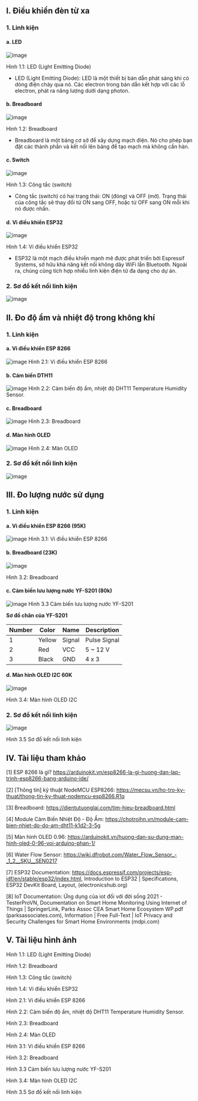 ## I. Điều khiển đèn từ xa
### 1. Linh kiện
#### a. LED
![image](https://github.com/user-attachments/assets/95f51576-77b6-4600-8da2-82605a9923e6)

Hình 1.1: LED (Light Emitting Diode)
- LED (Light Emitting Diode): LED là một thiết bị bán dẫn phát sáng khi có dòng điện chảy qua nó. Các electron trong bán dẫn kết hợp với các lỗ electron, phát ra năng lượng dưới dạng photon.

#### b. Breadboard
![image](https://github.com/user-attachments/assets/d5d3a0cd-16da-49b6-a4d6-d6223d338920)

Hình 1.2: Breadboard
- Breadboard là một bảng cơ sở để xây dựng mạch điện. Nó cho phép bạn đặt các thành phần và kết nối lên bảng để tạo mạch mà không cần hàn.
#### c. Switch
![image](https://github.com/user-attachments/assets/f5c75e1e-259c-46d0-8cbd-d9f690e6e065)

Hình 1.3: Công tắc (switch)
- Công tắc (switch) có hai trạng thái: ON (đóng) và OFF (mở). Trạng thái của công tắc sẽ thay đổi từ ON sang OFF, hoặc từ OFF sang ON mỗi khi nó được nhấn.
 
#### d. Vi điều khiển ESP32
![image](https://github.com/user-attachments/assets/d09a9eae-d260-4243-99d2-e5ac83bd4c40)

Hình 1.4: Vi điều khiển ESP32
- ESP32 là một mạch điều khiển mạnh mẽ được phát triển bởi Espressif Systems, sở hữu khả năng kết nối không dây WiFi lẫn Bluetooth. Ngoài ra, chúng cũng tích hợp nhiều linh kiện điện tử đa dạng cho dự án.

### 2. Sơ đồ kết nối linh kiện
![image](https://github.com/user-attachments/assets/6e3413b4-1294-43ab-8d1c-084695742f95)

## II. Đo độ ẩm và nhiệt độ trong không khí
### 1. Linh kiện
#### a. Vi điều khiển ESP 8266
![image](https://github.com/user-attachments/assets/0f6e07ed-5e30-494d-a155-85bddc3f6a4b)
Hình 2.1: Vi điều khiển ESP 8266

#### b. Cảm biến DTH11
![image](https://github.com/user-attachments/assets/788c93f6-6ab4-4477-a838-4d6a6f11b531)
Hình 2.2: Cảm biến độ ẩm, nhiệt độ DHT11 Temperature Humidity Sensor. 

#### c. Breadboard
![image](https://github.com/user-attachments/assets/458be7b8-4d48-432a-bff7-8e90fcaf7030)
Hình 2.3: Breadboard

#### d. Màn hình OLED

![image](https://github.com/user-attachments/assets/ae704032-062d-4c35-924e-b188d07cb641)
Hình 2.4: Màn OLED

### 2. Sơ đồ kết nối linh kiện
![image](https://github.com/user-attachments/assets/4c1bf53b-7ce7-4f74-84fa-40935e52ac67)

## III. Đo lượng nước sử dụng
### 1. Linh kiện
#### a. Vi điều khiển ESP 8266 (95K)
![image](https://github.com/user-attachments/assets/b1e40a44-5ef3-47c8-a945-8673fdf4e375)
Hình 3.1: Vi điều khiển ESP 8266
#### b. Breadboard (23K)
 ![image](https://github.com/user-attachments/assets/48de7a7c-5e8b-4a4a-a5b6-0ac841ca57d4)

Hình 3.2: Breadboard

#### c. Cảm biến lưu lượng nước YF-S201 (80k)
![image](https://github.com/user-attachments/assets/769cd07c-a850-4567-b405-f31abef04bfc)
Hình 3.3 Cảm biến lưu lượng nước YF-S201 

**Sơ đồ chân của YF-S201**

| Number| Color | Name| Description |
|--------------|-------|------|-------|
|1 | Yellow | Signal | Pulse Signal | 2 x 4 |
| 2 | Red | VCC |5 ~ 12 V | 3 x 4 |
| 3 | Black | GND | 4 x 3 | 4 x 4 |
   
#### d. Màn hình OLED I2C 60K
![image](https://github.com/user-attachments/assets/9b8871e1-fb68-4374-ba31-3d6a38781a07)

Hình 3.4: Màn hình OLED I2C
### 2. Sơ đồ kết nối linh kiện
![image](https://github.com/user-attachments/assets/558f2b15-2303-4229-abcc-81ba37a7b358)

Hình 3.5 Sơ đồ kết nối linh kiện
## IV. Tài liệu tham khảo
[1] ESP 8266 là gì? https://arduinokit.vn/esp8266-la-gi-huong-dan-lap-trinh-esp8266-bang-arduino-ide/

[2] [Thông tin] kỹ thuật NodeMCU ESP8266: https://mecsu.vn/ho-tro-ky-thuat/thong-tin-ky-thuat-nodemcu-esp8266.R1q

[3] Breadboard: https://dientutuonglai.com/tim-hieu-breadboard.html

[4] Module Cảm Biến Nhiệt Độ - Độ Ẩm: https://chotroihn.vn/module-cam-bien-nhiet-do-do-am-dht11-k1d2-3-5g

[5] Màn hình OLED 0.96: https://arduinokit.vn/huong-dan-su-dung-man-hinh-oled-0-96-voi-arduino-phan-1/

[6] Water Flow Sensor: https://wiki.dfrobot.com/Water_Flow_Sensor_-_1_2__SKU__SEN0217

[7] ESP32 Documentation: https://docs.espressif.com/projects/esp-idf/en/stable/esp32/index.html, Introduction to ESP32 | Specifications, ESP32 DevKit Board, Layout, (electronicshub.org)

[8] IoT Documentation: Ứng dụng của iot đối với đời sống 2021 - TesterProVN, Documentation on Smart Home Monitoring Using Internet of Things | SpringerLink, Parks Assoc CEA Smart Home Ecosystem WP.pdf (parksassociates.com), Information | Free Full-Text | IoT Privacy and Security Challenges for Smart Home Environments (mdpi.com)
## V. Tài liệu hình ảnh
Hình 1.1: LED (Light Emitting Diode)

Hình 1.2: Breadboard

Hình 1.3: Công tắc (switch)

Hình 1.4: Vi điều khiển ESP32

Hình 2.1: Vi điều khiển ESP 8266

Hình 2.2: Cảm biến độ ẩm, nhiệt độ DHT11 Temperature Humidity Sensor. 

Hình 2.3: Breadboard

Hình 2.4: Màn OLED

Hình 3.1: Vi điều khiển ESP 8266

Hình 3.2: Breadboard

Hình 3.3 Cảm biến lưu lượng nước YF-S201 

Hình 3.4: Màn hình OLED I2C

Hình 3.5 Sơ đồ kết nối linh kiện
